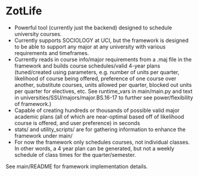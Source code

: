 # ZotLife

- Powerful tool (currently just the backend) designed to schedule university courses. 
- Currently supports SOCIOLOGY at UCI, but the framework is designed to be able to support
  any major at any university with various requirements and timeframes.
- Currently reads in course info/major requirements from a .maj file in the framework
  and builds course schedules/valid 4-year plans (tuned/created using parameters, e.g. 
  number of units per quarter, likelihood of course being offered, preference of one 
  course over another, substitute courses, units allowed per quarter, blocked out units
  per quarter for electives, etc. See runtime_vars in main/main.py and text in 
  universities/SSU/majors/major.BS.16-17 to further see power/flexibility of framework.)
- Capable of creating hundreds or thousands of possible valid major academic plans 
 (all of which are near-optimal based off of likelihood course is offered, and user preference)
 in seconds
- stats/ and utility_scripts/ are for gathering information to enhance the framework under main/
- For now the framework only schedules courses, not individual classes. In other words, a 4 year
 plan can be generated, but not a weekly schedule of class times for the quarter/semester.

See main/README for framework implementation details. 
